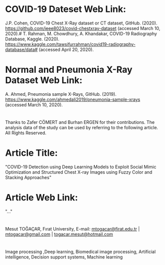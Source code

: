 # COVID-19 Dateset Web Link:
J.P. Cohen, COVID-19 Chest X-Ray dataset or CT dataset, GitHub. (2020). https://github.com/ieee8023/covid-chestxray-dataset (accessed March 10, 2020).#
T. Rahman, M. Chowdhury, A. Khandakar, COVID-19 Radiography Database, Kaggle. (2020). https://www.kaggle.com/tawsifurrahman/covid19-radiography-database/data# (accessed April 20, 2020).
#
# Normal and Pneumonia X-Ray Dataset Web Link:
A. Ahmed, Pneumonia sample X-Rays, GitHub. (2019). https://www.kaggle.com/ahmedali2019/pneumonia-sample-xrays (accessed March 10, 2020).
# 
Thanks to Zafer CÖMERT and Burhan ERGEN for their contributions. The analysis data of the study can be used by referring to the following article. All Rights Reserved.
#
# Article Title: 
"COVID-19 Detection using Deep Learning Models to Exploit Social Mimic Optimization and Structured Chest X-ray Images using Fuzzy Color and Stacking Approaches"
# Article Web Link: 
"..."
#
Mesut TOĞAÇAR, Fırat University, E-mail: mtogacar@firat.edu.tr | mtogacar@gmail.com | togacar.mesut@hotmail.com
#
Image processing ,Deep learning, Biomedical image processing, Artificial intelligence, Decision support systems, Machine learning 

